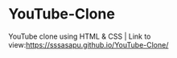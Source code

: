 # YouTube-Clone
YouTube clone using HTML &amp; CSS | Link to view:https://sssasapu.github.io/YouTube-Clone/
